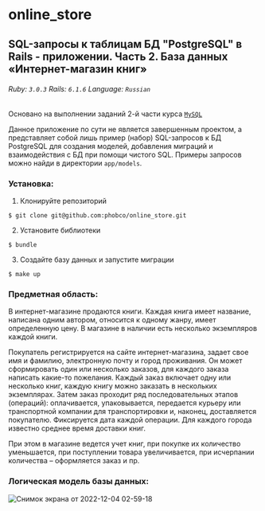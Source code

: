 # online_store
## SQL-запросы к таблицам БД "PostgreSQL" в Rails - приложении. Часть 2. База данных «Интернет-магазин книг»

###### Ruby: `3.0.3` Rails: `6.1.6` Language: `Russian`

Основано на выполнении заданий 2-й части курса [`MySQL`](https://stepik.org/course/63054/syllabus)

Данное приложение по сути не является завершенным проектом, а представляет собой лишь пример (набор) SQL-запросов к БД PostgreSQL для создания моделей, добавления миграций и взаимодействия с БД при помощи чистого SQL. Примеры запросов можно найди в директории `app/models`.

### Установка:
1. Клонируйте репозиторий
```
$ git clone git@github.com:phobco/online_store.git
```

2. Установите библиотеки
```
$ bundle
```

3. Создайте базу данных и запустите миграции
```
$ make up
```

### Предметная область:

В интернет-магазине продаются книги. Каждая книга имеет название, написана одним автором, относится к одному жанру, имеет определенную цену. В магазине в наличии есть несколько экземпляров каждой книги. 

Покупатель регистрируется на сайте интернет-магазина, задает свое имя и фамилию, электронную почту и город проживания. Он может сформировать один или несколько заказов, для каждого заказа написать какие-то пожелания. Каждый заказ включает одну или несколько книг, каждую книгу можно заказать в нескольких экземплярах. Затем заказ проходит ряд последовательных этапов (операций): оплачивается, упаковывается, передается курьеру или транспортной компании для транспортировки и, наконец, доставляется покупателю. Фиксируется дата каждой операции. Для каждого города известно среднее время доставки книг.

При этом в магазине ведется учет книг, при покупке их количество уменьшается, при поступлении товара увеличивается, при исчерпании количества – оформляется заказ и пр.

### Логическая модель базы данных:
![Снимок экрана от 2022-12-04 02-59-18](https://user-images.githubusercontent.com/102049907/205467358-79d0993f-6721-41f5-83c9-c9b7b31fd578.png)
